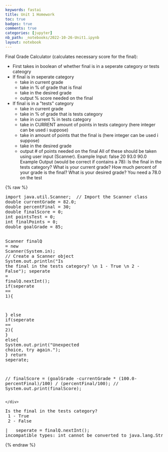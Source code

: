 ```yaml
---
keywords: fastai
title: Unit 1 Homework
toc: true 
badges: true
comments: true
categories: [jupyter]
nb_path: _notebooks/2022-10-26-Unit1.ipynb
layout: notebook
---
```


<!--
#################################################
### THIS FILE WAS AUTOGENERATED! DO NOT EDIT! ###
#################################################
# file to edit: _notebooks/2022-10-26-Unit1.ipynb
-->

<div class="container" id="notebook-container">
        
<div class="cell border-box-sizing text_cell rendered"><div class="inner_cell">
<div class="text_cell_render border-box-sizing rendered_html">
<p>Final Grade Calculator (calculates necessary score for the final):</p>
<ul>
<li>First takes in boolean of whether final is in a seperate category or tests cateogry</li>
<li>If final is in seperate category<ul>
<li>take in current grade</li>
<li>take in % of grade that is final</li>
<li>take in the desired grade</li>
<li>output % score needed on the final</li>
</ul>
</li>
<li>If final is in a "tests" category<ul>
<li>take in current grade</li>
<li>take in % of grade that is tests category</li>
<li>take in current % in tests category</li>
<li>take in CURRENT amount of points in tests category (here integer can be used i suppose)</li>
<li>take in amount of points that the final is (here integer can be used i suppose)</li>
<li>take in the desired grade</li>
<li>output # of points needed on the final
All of these should be taken using user input (Scanner).
Example Input:
false
20
93.0
90.0
Example Output (would be correct if contains a 78):
Is the final in the tests category?
What is your current grade?
How much percent of your grade is the final?
What is your desired grade?
You need a 78.0 on the test</li>
</ul>
</li>
</ul>

</div>
</div>
</div>
    {% raw %}
    
<div class="cell border-box-sizing code_cell rendered">
<div class="input">

<div class="inner_cell">
    <div class="input_area">
<div class=" highlight hl-java"><pre><span></span><span class="kn">import</span> <span class="nn">java.util.Scanner</span><span class="p">;</span>  <span class="c1">// Import the Scanner class</span>
<span class="kt">double</span> <span class="n">currentGrade</span> <span class="o">=</span> <span class="mf">82.0</span><span class="p">;</span>
<span class="kt">double</span> <span class="n">percentFinal</span> <span class="o">=</span> <span class="mi">30</span><span class="p">;</span>
<span class="kt">double</span> <span class="n">finalScore</span> <span class="o">=</span> <span class="mi">0</span><span class="p">;</span>
<span class="kt">int</span> <span class="n">pointsTest</span> <span class="o">=</span> <span class="mi">0</span><span class="p">;</span>
<span class="kt">int</span> <span class="n">finalPoints</span> <span class="o">=</span> <span class="mi">0</span><span class="p">;</span>
<span class="kt">double</span> <span class="n">goalGrade</span> <span class="o">=</span> <span class="mi">85</span><span class="p">;</span>

<span class="n">Scanner</span> <span class="n">finalQ</span> <span class="o">=</span> <span class="k">new</span> <span class="n">Scanner</span><span class="p">(</span><span class="n">System</span><span class="p">.</span><span class="na">in</span><span class="p">);</span>  <span class="c1">// Create a Scanner object</span>
<span class="n">System</span><span class="p">.</span><span class="na">out</span><span class="p">.</span><span class="na">println</span><span class="p">(</span><span class="s">&quot;Is the final in the tests category? \n 1 - True \n 2 - False&quot;</span><span class="p">);</span>
<span class="n">seperate</span> <span class="o">=</span> <span class="n">finalQ</span><span class="p">.</span><span class="na">nextInt</span><span class="p">();</span>
<span class="k">if</span><span class="p">(</span><span class="n">seperate</span> <span class="o">==</span> <span class="mi">1</span><span class="p">){</span>
            
<span class="p">}</span>
<span class="k">else</span> <span class="k">if</span><span class="p">(</span><span class="n">seperate</span> <span class="o">==</span> <span class="mi">2</span><span class="p">){</span>
<span class="p">}</span>
<span class="k">else</span><span class="p">{</span>
    <span class="n">System</span><span class="p">.</span><span class="na">out</span><span class="p">.</span><span class="na">print</span><span class="p">(</span><span class="s">&quot;Unexpected choice, try again.&quot;</span><span class="p">);</span>
<span class="p">}</span>
<span class="k">return</span> <span class="n">seperate</span><span class="p">;</span>
        

<span class="c1">// finalScore = (goalGrade -currentGrade * (100.0- percentFinal)/100) / (percentFinal/100);</span>
<span class="c1">// System.out.print(finalScore);</span>
</pre></div>

    </div>
</div>
</div>

<div class="output_wrapper">
<div class="output">

<div class="output_area">

<div class="output_subarea output_stream output_stdout output_text">
<pre>Is the final in the tests category? 
 1 - True 
 2 - False
</pre>
</div>
</div>

<div class="output_area">

<div class="output_subarea output_text output_error">
<pre>
<span class="ansi-black-intense-fg ansi-bold">|   </span><span class="ansi-black-intense-fg ansi-bold">seperate = </span><span class="ansi-black-intense-fg ansi-red-bg ansi-bold">finalQ.nextInt()</span><span class="ansi-black-intense-fg ansi-bold">;</span>
<span class="ansi-red-intense-fg ansi-bold">incompatible types: int cannot be converted to java.lang.String</span>
</pre>
</div>
</div>

</div>
</div>

</div>
    {% endraw %}

</div>
 

